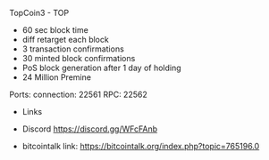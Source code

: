 
TopCoin3 - TOP

- 60 sec block time
- diff retarget each block
- 3 transaction confirmations
- 30 minted block confirmations
- PoS block generation after 1 day of holding
- 24 Million Premine 

Ports:
connection:	22561
RPC:			22562

- Links 

- Discord  https://discord.gg/WFcFAnb

- bitcointalk link: https://bitcointalk.org/index.php?topic=765196.0
